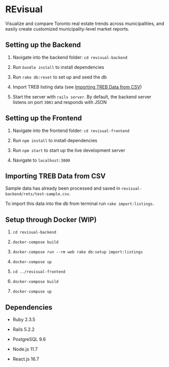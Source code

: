 # REvisual

Visualize and compare Toronto real estate trends across municipalities, and easily create customized municipality-level market reports.

## Setting up the Backend

1. Navigate into the backend folder: `cd revisual-backend`

2. Run `bundle install` to install dependencies

3. Run `rake db:reset` to set up and seed the db

4. Import TREB listing data (see [Importing TREB Data from CSV](#importing-treb-data-from-csv))

5. Start the server with `rails server`. By default, the backend server listens on port `3001` and responds with JSON

## Setting up the Frontend

1. Navigate into the frontend folder: `cd revisual-frontend`

2. Run `npm install` to install dependencies

3. Run `npm start` to start up the live development server

4. Navigate to `localhost:3000`

## Importing TREB Data from CSV

Sample data has already been processed and saved in `revisual-backend/rets/test-sample.csv`.

To import this data into the db from terminal run `rake import:listings`.

## Setup through Docker (WIP)

1. `cd revisual-backend`

2. `docker-compose build`

3. `docker-compose run --rm web rake db:setup import:listings`

4. `docker-compose up`

5. `cd ../revisual-frontend`

6. `docker-compose build`

7. `docker-compuse up`


## Dependencies

- Ruby 2.3.5

- Rails 5.2.2

- PostgreSQL 9.6

- Node.js 11.7

- React.js 16.7
